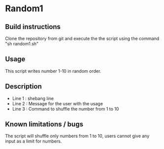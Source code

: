 # Random1

## Build instructions

Clone the repository from git and execute the the script using the command "sh random1.sh"

## Usage

This script writes number 1-10 in random order.

## Description

* Line 1 : shebang line
* Line 2 : Message for the user with the usage
* Line 3 : Command to shuffle the number from 1 to 10

## Known limitations / bugs

The script will shuffle only numbers from 1 to 10, users cannot give any input as a limit for numbers.
